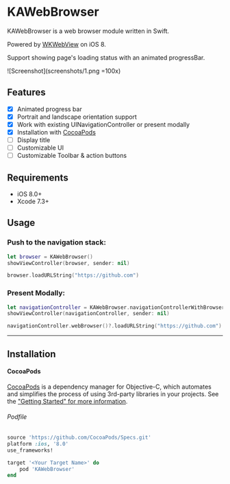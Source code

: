 # KAWebBrowser

KAWebBrowser is a web browser module written in Swift.

Powered by [WKWebView](https://developer.apple.com/library/IOs/documentation/WebKit/Reference/WKWebView_Ref/index.html) on iOS 8.

Support showing page's loading status with an animated progressBar.

![Screenshot](screenshots/1.png =100x)

## Features

- [x] Animated progress bar
- [x] Portrait and landscape orientation support
- [x] Work with existing UINavigationController or present modally
- [x] Installation with [CocoaPods](http://cocoapods.org/)
- [ ] Display title
- [ ] Customizable UI
- [ ] Customizable Toolbar & action buttons

## Requirements

- iOS 8.0+
- Xcode 7.3+

## Usage

### Push to the navigation stack:

```swift
let browser = KAWebBrowser()
showViewController(browser, sender: nil)

browser.loadURLString("https://github.com")
```

### Present Modally:

```swift
let navigationController = KAWebBrowser.navigationControllerWithBrowser()
showViewController(navigationController, sender: nil)

navigationController.webBrowser()?.loadURLString("https://github.com")
```

---

## Installation

#### CocoaPods
[CocoaPods](http://cocoapods.org) is a dependency manager for Objective-C, which automates and simplifies the process of using 3rd-party libraries in your projects. See the ["Getting Started" for more information](http://guides.cocoapods.org/using/getting-started.html).

###### Podfile

```ruby
source 'https://github.com/CocoaPods/Specs.git'
platform :ios, '8.0'
use_frameworks!

target '<Your Target Name>' do
    pod 'KAWebBrowser'
end
```




